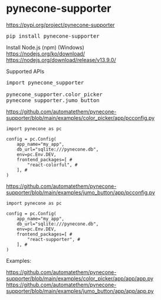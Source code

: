 # pynecone-supporter

https://pypi.org/project/pynecone-supporter
<pre>
pip install pynecone-supporter
</pre>

Install Node.js (npm) (Windows)  
https://nodejs.org/ko/download/  
https://nodejs.org/download/release/v13.9.0/  

Supported APIs
<pre>
import pynecone_supporter

pynecone_supporter.color_picker
pynecone_supporter.jumo_button
</pre>

https://github.com/automatethem/pynecone-supporter/blob/main/examples/color_picker/app/pcconfig.py  
```
import pynecone as pc

config = pc.Config(
    app_name="my_app",
    db_url="sqlite:///pynecone.db",
    env=pc.Env.DEV,
    frontend_packages=[ #
        "react-colorful", #
    ], #
)
```

https://github.com/automatethem/pynecone-supporter/blob/main/examples/jumo_button/app/pcconfig.py  
```
import pynecone as pc

config = pc.Config(
    app_name="my_app",
    db_url="sqlite:///pynecone.db",
    env=pc.Env.DEV,
    frontend_packages=[ #
        "react-supporter", #
    ], #
)
```

Examples:  

https://github.com/automatethem/pynecone-supporter/blob/main/examples/color_picker/app/app/app.py  
https://github.com/automatethem/pynecone-supporter/blob/main/examples/jumo_button/app/app/app.py
